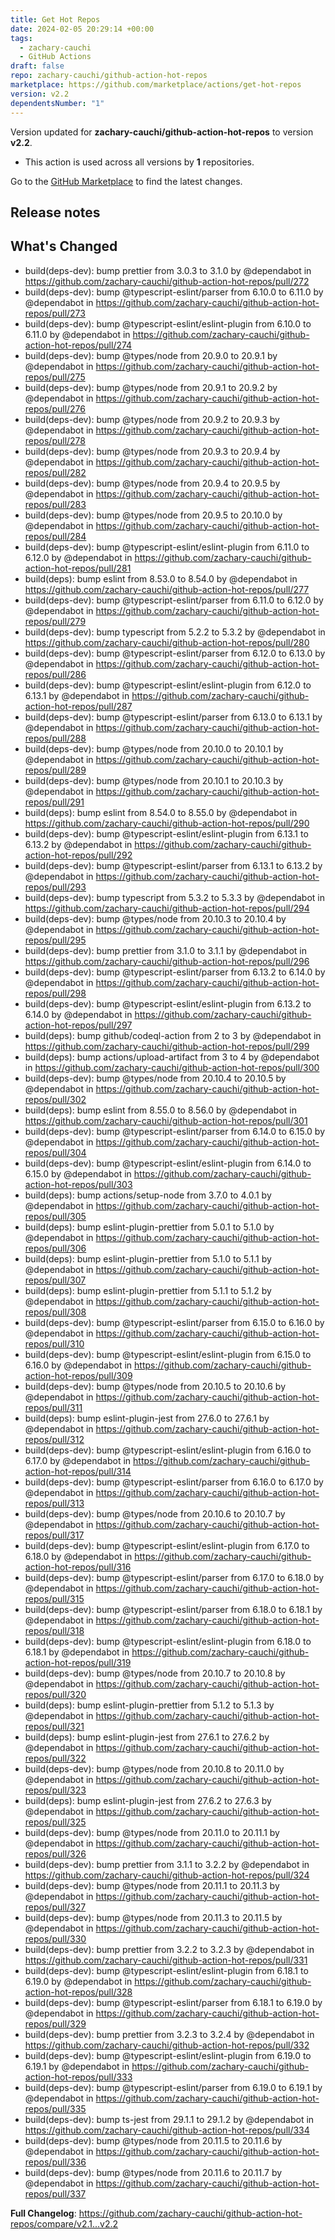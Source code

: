 ```yaml
---
title: Get Hot Repos
date: 2024-02-05 20:29:14 +00:00
tags:
  - zachary-cauchi
  - GitHub Actions
draft: false
repo: zachary-cauchi/github-action-hot-repos
marketplace: https://github.com/marketplace/actions/get-hot-repos
version: v2.2
dependentsNumber: "1"
---
```



Version updated for **zachary-cauchi/github-action-hot-repos** to version **v2.2**.
- This action is used across all versions by **1** repositories.

Go to the [GitHub Marketplace](https://github.com/marketplace/actions/get-hot-repos) to find the latest changes.

## Release notes

## What's Changed
* build(deps-dev): bump prettier from 3.0.3 to 3.1.0 by @dependabot in https://github.com/zachary-cauchi/github-action-hot-repos/pull/272
* build(deps-dev): bump @typescript-eslint/parser from 6.10.0 to 6.11.0 by @dependabot in https://github.com/zachary-cauchi/github-action-hot-repos/pull/273
* build(deps-dev): bump @typescript-eslint/eslint-plugin from 6.10.0 to 6.11.0 by @dependabot in https://github.com/zachary-cauchi/github-action-hot-repos/pull/274
* build(deps-dev): bump @types/node from 20.9.0 to 20.9.1 by @dependabot in https://github.com/zachary-cauchi/github-action-hot-repos/pull/275
* build(deps-dev): bump @types/node from 20.9.1 to 20.9.2 by @dependabot in https://github.com/zachary-cauchi/github-action-hot-repos/pull/276
* build(deps-dev): bump @types/node from 20.9.2 to 20.9.3 by @dependabot in https://github.com/zachary-cauchi/github-action-hot-repos/pull/278
* build(deps-dev): bump @types/node from 20.9.3 to 20.9.4 by @dependabot in https://github.com/zachary-cauchi/github-action-hot-repos/pull/282
* build(deps-dev): bump @types/node from 20.9.4 to 20.9.5 by @dependabot in https://github.com/zachary-cauchi/github-action-hot-repos/pull/283
* build(deps-dev): bump @types/node from 20.9.5 to 20.10.0 by @dependabot in https://github.com/zachary-cauchi/github-action-hot-repos/pull/284
* build(deps-dev): bump @typescript-eslint/eslint-plugin from 6.11.0 to 6.12.0 by @dependabot in https://github.com/zachary-cauchi/github-action-hot-repos/pull/281
* build(deps): bump eslint from 8.53.0 to 8.54.0 by @dependabot in https://github.com/zachary-cauchi/github-action-hot-repos/pull/277
* build(deps-dev): bump @typescript-eslint/parser from 6.11.0 to 6.12.0 by @dependabot in https://github.com/zachary-cauchi/github-action-hot-repos/pull/279
* build(deps-dev): bump typescript from 5.2.2 to 5.3.2 by @dependabot in https://github.com/zachary-cauchi/github-action-hot-repos/pull/280
* build(deps-dev): bump @typescript-eslint/parser from 6.12.0 to 6.13.0 by @dependabot in https://github.com/zachary-cauchi/github-action-hot-repos/pull/286
* build(deps-dev): bump @typescript-eslint/eslint-plugin from 6.12.0 to 6.13.1 by @dependabot in https://github.com/zachary-cauchi/github-action-hot-repos/pull/287
* build(deps-dev): bump @typescript-eslint/parser from 6.13.0 to 6.13.1 by @dependabot in https://github.com/zachary-cauchi/github-action-hot-repos/pull/288
* build(deps-dev): bump @types/node from 20.10.0 to 20.10.1 by @dependabot in https://github.com/zachary-cauchi/github-action-hot-repos/pull/289
* build(deps-dev): bump @types/node from 20.10.1 to 20.10.3 by @dependabot in https://github.com/zachary-cauchi/github-action-hot-repos/pull/291
* build(deps): bump eslint from 8.54.0 to 8.55.0 by @dependabot in https://github.com/zachary-cauchi/github-action-hot-repos/pull/290
* build(deps-dev): bump @typescript-eslint/eslint-plugin from 6.13.1 to 6.13.2 by @dependabot in https://github.com/zachary-cauchi/github-action-hot-repos/pull/292
* build(deps-dev): bump @typescript-eslint/parser from 6.13.1 to 6.13.2 by @dependabot in https://github.com/zachary-cauchi/github-action-hot-repos/pull/293
* build(deps-dev): bump typescript from 5.3.2 to 5.3.3 by @dependabot in https://github.com/zachary-cauchi/github-action-hot-repos/pull/294
* build(deps-dev): bump @types/node from 20.10.3 to 20.10.4 by @dependabot in https://github.com/zachary-cauchi/github-action-hot-repos/pull/295
* build(deps-dev): bump prettier from 3.1.0 to 3.1.1 by @dependabot in https://github.com/zachary-cauchi/github-action-hot-repos/pull/296
* build(deps-dev): bump @typescript-eslint/parser from 6.13.2 to 6.14.0 by @dependabot in https://github.com/zachary-cauchi/github-action-hot-repos/pull/298
* build(deps-dev): bump @typescript-eslint/eslint-plugin from 6.13.2 to 6.14.0 by @dependabot in https://github.com/zachary-cauchi/github-action-hot-repos/pull/297
* build(deps): bump github/codeql-action from 2 to 3 by @dependabot in https://github.com/zachary-cauchi/github-action-hot-repos/pull/299
* build(deps): bump actions/upload-artifact from 3 to 4 by @dependabot in https://github.com/zachary-cauchi/github-action-hot-repos/pull/300
* build(deps-dev): bump @types/node from 20.10.4 to 20.10.5 by @dependabot in https://github.com/zachary-cauchi/github-action-hot-repos/pull/302
* build(deps): bump eslint from 8.55.0 to 8.56.0 by @dependabot in https://github.com/zachary-cauchi/github-action-hot-repos/pull/301
* build(deps-dev): bump @typescript-eslint/parser from 6.14.0 to 6.15.0 by @dependabot in https://github.com/zachary-cauchi/github-action-hot-repos/pull/304
* build(deps-dev): bump @typescript-eslint/eslint-plugin from 6.14.0 to 6.15.0 by @dependabot in https://github.com/zachary-cauchi/github-action-hot-repos/pull/303
* build(deps): bump actions/setup-node from 3.7.0 to 4.0.1 by @dependabot in https://github.com/zachary-cauchi/github-action-hot-repos/pull/305
* build(deps): bump eslint-plugin-prettier from 5.0.1 to 5.1.0 by @dependabot in https://github.com/zachary-cauchi/github-action-hot-repos/pull/306
* build(deps): bump eslint-plugin-prettier from 5.1.0 to 5.1.1 by @dependabot in https://github.com/zachary-cauchi/github-action-hot-repos/pull/307
* build(deps): bump eslint-plugin-prettier from 5.1.1 to 5.1.2 by @dependabot in https://github.com/zachary-cauchi/github-action-hot-repos/pull/308
* build(deps-dev): bump @typescript-eslint/parser from 6.15.0 to 6.16.0 by @dependabot in https://github.com/zachary-cauchi/github-action-hot-repos/pull/310
* build(deps-dev): bump @typescript-eslint/eslint-plugin from 6.15.0 to 6.16.0 by @dependabot in https://github.com/zachary-cauchi/github-action-hot-repos/pull/309
* build(deps-dev): bump @types/node from 20.10.5 to 20.10.6 by @dependabot in https://github.com/zachary-cauchi/github-action-hot-repos/pull/311
* build(deps): bump eslint-plugin-jest from 27.6.0 to 27.6.1 by @dependabot in https://github.com/zachary-cauchi/github-action-hot-repos/pull/312
* build(deps-dev): bump @typescript-eslint/eslint-plugin from 6.16.0 to 6.17.0 by @dependabot in https://github.com/zachary-cauchi/github-action-hot-repos/pull/314
* build(deps-dev): bump @typescript-eslint/parser from 6.16.0 to 6.17.0 by @dependabot in https://github.com/zachary-cauchi/github-action-hot-repos/pull/313
* build(deps-dev): bump @types/node from 20.10.6 to 20.10.7 by @dependabot in https://github.com/zachary-cauchi/github-action-hot-repos/pull/317
* build(deps-dev): bump @typescript-eslint/eslint-plugin from 6.17.0 to 6.18.0 by @dependabot in https://github.com/zachary-cauchi/github-action-hot-repos/pull/316
* build(deps-dev): bump @typescript-eslint/parser from 6.17.0 to 6.18.0 by @dependabot in https://github.com/zachary-cauchi/github-action-hot-repos/pull/315
* build(deps-dev): bump @typescript-eslint/parser from 6.18.0 to 6.18.1 by @dependabot in https://github.com/zachary-cauchi/github-action-hot-repos/pull/318
* build(deps-dev): bump @typescript-eslint/eslint-plugin from 6.18.0 to 6.18.1 by @dependabot in https://github.com/zachary-cauchi/github-action-hot-repos/pull/319
* build(deps-dev): bump @types/node from 20.10.7 to 20.10.8 by @dependabot in https://github.com/zachary-cauchi/github-action-hot-repos/pull/320
* build(deps): bump eslint-plugin-prettier from 5.1.2 to 5.1.3 by @dependabot in https://github.com/zachary-cauchi/github-action-hot-repos/pull/321
* build(deps): bump eslint-plugin-jest from 27.6.1 to 27.6.2 by @dependabot in https://github.com/zachary-cauchi/github-action-hot-repos/pull/322
* build(deps-dev): bump @types/node from 20.10.8 to 20.11.0 by @dependabot in https://github.com/zachary-cauchi/github-action-hot-repos/pull/323
* build(deps): bump eslint-plugin-jest from 27.6.2 to 27.6.3 by @dependabot in https://github.com/zachary-cauchi/github-action-hot-repos/pull/325
* build(deps-dev): bump @types/node from 20.11.0 to 20.11.1 by @dependabot in https://github.com/zachary-cauchi/github-action-hot-repos/pull/326
* build(deps-dev): bump prettier from 3.1.1 to 3.2.2 by @dependabot in https://github.com/zachary-cauchi/github-action-hot-repos/pull/324
* build(deps-dev): bump @types/node from 20.11.1 to 20.11.3 by @dependabot in https://github.com/zachary-cauchi/github-action-hot-repos/pull/327
* build(deps-dev): bump @types/node from 20.11.3 to 20.11.5 by @dependabot in https://github.com/zachary-cauchi/github-action-hot-repos/pull/330
* build(deps-dev): bump prettier from 3.2.2 to 3.2.3 by @dependabot in https://github.com/zachary-cauchi/github-action-hot-repos/pull/331
* build(deps-dev): bump @typescript-eslint/eslint-plugin from 6.18.1 to 6.19.0 by @dependabot in https://github.com/zachary-cauchi/github-action-hot-repos/pull/328
* build(deps-dev): bump @typescript-eslint/parser from 6.18.1 to 6.19.0 by @dependabot in https://github.com/zachary-cauchi/github-action-hot-repos/pull/329
* build(deps-dev): bump prettier from 3.2.3 to 3.2.4 by @dependabot in https://github.com/zachary-cauchi/github-action-hot-repos/pull/332
* build(deps-dev): bump @typescript-eslint/eslint-plugin from 6.19.0 to 6.19.1 by @dependabot in https://github.com/zachary-cauchi/github-action-hot-repos/pull/333
* build(deps-dev): bump @typescript-eslint/parser from 6.19.0 to 6.19.1 by @dependabot in https://github.com/zachary-cauchi/github-action-hot-repos/pull/335
* build(deps-dev): bump ts-jest from 29.1.1 to 29.1.2 by @dependabot in https://github.com/zachary-cauchi/github-action-hot-repos/pull/334
* build(deps-dev): bump @types/node from 20.11.5 to 20.11.6 by @dependabot in https://github.com/zachary-cauchi/github-action-hot-repos/pull/336
* build(deps-dev): bump @types/node from 20.11.6 to 20.11.7 by @dependabot in https://github.com/zachary-cauchi/github-action-hot-repos/pull/337


**Full Changelog**: https://github.com/zachary-cauchi/github-action-hot-repos/compare/v2.1...v2.2
